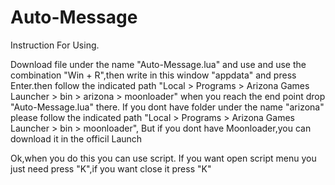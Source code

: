 # Auto-Message

Instruction For Using.

Download file under the name "Auto-Message.lua" and use and use the combination "Win + R",then write in this window "appdata" and press Enter.then follow the indicated path
"Local > Programs > Arizona Games Launcher > bin > arizona > moonloader" when you reach the end point drop "Auto-Message.lua" there.
If you dont have folder under the name "arizona" please follow the indicated path "Local > Programs > Arizona Games Launcher > bin > moonloader",
But if you dont have Moonloader,you can download it in the officil Launch

Ok,when you do this you can use script.
If you want open script menu you just need press "K",if you want close it press "K"
